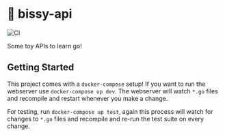 # :robot: bissy-api

![CI](https://github.com/CGA1123/bissy-api/workflows/CI/badge.svg)

Some toy APIs to learn go!

## Getting Started

This project comes with a `docker-compose` setup! If you want to run the webserver use `docker-compose up dev`. The webserver will watch `*.go` files and recompile and restart whenever you make a change.

For testing, run `docker-compose up test`, again this process will watch for changes to `*.go` files and recompile and re-run the test suite on every change.
